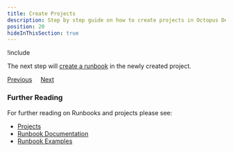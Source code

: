 ```yaml
---
title: Create Projects
description: Step by step guide on how to create projects in Octopus Deploy.
position: 20
hideInThisSection: true
---
```


!include <create-projects>

The next step will [create a runbook](/docs/getting-started/first-runbook-run/create-a-runbook.md) in the newly created project.

<span><a class="btn btn-outline-dark" href="/docs/getting-started/first-runbook-run/configure-runbook-environments">Previous</a></span>&nbsp;&nbsp;&nbsp;&nbsp;&nbsp;<span><a class="btn btn-success" href="/docs/getting-started/first-runbook-run/create-a-runbook">Next</a></span>

### Further Reading

For further reading on Runbooks and projects please see:

- [Projects](/docs/projects/index.md)
- [Runbook Documentation](/docs/runbooks/index.md)
- [Runbook Examples](/docs/runbooks/runbook-examples/index.md)